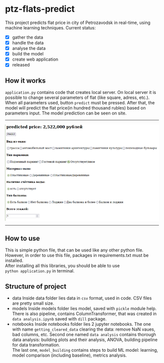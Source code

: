 # ptz-flats-predict
This project predicts flat price in city of Petrozavodsk in real-time, using machine learning techniques.
Current status:
* [x] gather the data
* [x] handle the data
* [x] analyse the data
* [x] build the model
* [x] create web application
* [x] released
## How it works
`application.py` contains code that creates local server. On local server it is possible to change several parameters of flat (like square, adress, etc.). When all parameters used, button `predict` must be pressed. After that, the model will predict the flat price(in hundred thousand rubles) based on parameters input. The model prediction can be seen on site.
***
<img src="./images/example.png"  align="center">

***
## How to use
This is simple python file, that can be used like any other python file.  
However, in order to use this file, packages in requirements.txt must be installed.  
After installing all this libraries, you should be able to use  
    `python application.py` in terminal.
## Structure of project
* data
Inside data folder lies data in `csv` format, used in code. CSV files are pretty small size.
* models
Inside models folder lies model, saved with `pickle` module help.
There is also pipeline, contains ColumnTransformer, that was created in `data analysis.ipynb` saved with `dill` package.
* notebooks
Inside notebooks folder lies 2 jupyter notebooks. The one with name `getting_cleared_data` clearing the data: remove NaN vaues, bad columns, etc.
Second one named `data analysis` contains thorough data analysis: building plots and their analysis, ANOVA, building pipeline for data transformation.  
The last one, `model_building` contains steps to build ML model: learning, model comparison (including baseline), metrics analysis.
